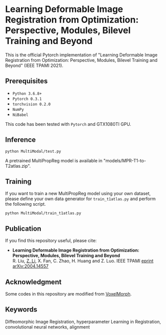 # Learning Deformable Image Registration from Optimization: Perspective, Modules, Bilevel Training and Beyond

This is the official Pytorch implementation of "Learning Deformable Image Registration from Optimization: Perspective, Modules, Bilevel Training and Beyond" (IEEE TPAMI 2021).

<!-- ![Alt text](pipeline.png) -->


## Prerequisites
- `Python 3.6.8+`
- `Pytorch 0.3.1`
- `torchvision 0.2.0`
- `NumPy`
- `NiBabel`

This code has been tested with `Pytorch` and GTX1080TI GPU.


## Inference
```
python MultiModal/test.py 
```
A pretrained MultiPropReg model is available in "models/MPR-T1-to-T2atlas.zip".

## Training
If you want to train a new MultiPropReg model using your own dataset, please define your own data generator for `train_t1atlas.py` and perform the following script.
```
python MultiModal/train_t1atlas.py
```

## Publication
If you find this repository useful, please cite:

- **Learning Deformable Image Registration from Optimization: Perspective, Modules, Bilevel Training and Beyond**  
R. Liu, [Z. Li](https://alison-brie.github.io/), X. Fan, C. Zhao, H. Huang and Z. Luo. IEEE TPAMI [eprint arXiv:2004.14557](https://arxiv.org/abs/2004.14557)

## Acknowledgment
Some codes in this repository are modified from [VoxelMorph](https://github.com/voxelmorph/voxelmorph).

## Keywords
Diffeomorphic Image Registration, hyperparameter Learning in Registration, convolutional neural networks, alignment
